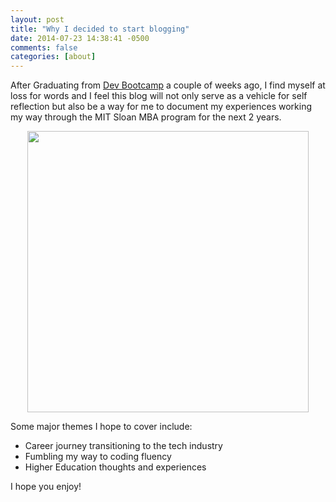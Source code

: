 ```yaml
---
layout: post
title: "Why I decided to start blogging"
date: 2014-07-23 14:38:41 -0500
comments: false
categories: [about] 
---
```


After Graduating from <a href="http://www.devbootcamp.com" target="_blank">Dev Bootcamp</a> a couple of weeks ago, I find myself at loss for words and I feel this blog will not only serve as a vehicle for self reflection but also be a way for me to document my experiences working my way through the MIT Sloan MBA program for the next 2 years. 

<p align="center">
  <img src = http://i.imgur.com/ZYJSWkk.jpg/ width="450" height="450" >
</p>

Some major themes I hope to cover include:
+ Career journey transitioning to the tech industry
+ Fumbling my way to coding fluency
+ Higher Education thoughts and experiences

I hope you enjoy!




